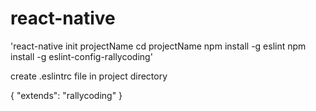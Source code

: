 # react-native

  'react-native init projectName
  cd projectName
  npm install -g eslint
  npm install -g eslint-config-rallycoding'
  
create .eslintrc file in project directory
  
  {
   "extends": "rallycoding"
  }
